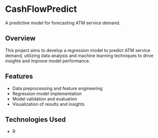 # CashFlowPredict

A predictive model for forecasting ATM service demand.

## Overview

This project aims to develop a regression model to predict ATM service demand, utilizing data analysis and machine learning techniques to drive insights and improve model performance.

## Features

* Data preprocessing and feature engineering
* Regression model implementation
* Model validation and evaluation
* Visualization of results and insights

## Technologies Used

* R
